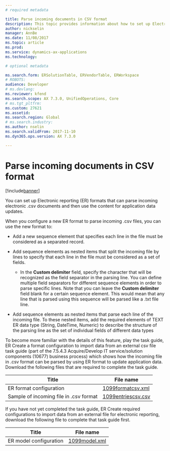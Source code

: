 ```yaml
---
# required metadata

title: Parse incoming documents in CSV format
description: This topic provides information about how to set up Electronic reporting (ER) formats to parse incoming CSV formatted documents. 
author: nickselin
manager: AnnBe
ms.date: 11/08/2017
ms.topic: article
ms.prod: 
ms.service: dynamics-ax-applications
ms.technology: 

# optional metadata

ms.search.form: ERSolutionTable, ERVendorTable, ERWorkspace
# ROBOTS: 
audience: Developer
# ms.devlang: 
ms.reviewer: kfend
ms.search.scope: AX 7.3.0, UnifiedOperations, Core
# ms.tgt_pltfrm: 
ms.custom: 27621
ms.assetid: 
ms.search.region: Global
# ms.search.industry: 
ms.author: nselin
ms.search.validFrom: 2017-11-10
ms.dyn365.ops.version: AX 7.3.0

---
```

# Parse incoming documents in CSV format
[!include[banner](../includes/banner.md)]

You can set up Electronic reporting (ER) formats that can parse incoming electronic .csv documents and then use the content for application data updates.

When you configure a new ER format to parse incoming .csv files, you can use the new format to:

- Add a new sequence element that specifies each line in the file must be considered as a separated record.
  
- Add sequence elements as nested items that split the incoming file by lines to specify that each line in the file must be considered as a set of fields.
  - In the **Custom delimiter** field, specify the character that will be recognized as the field separator in the parsing line. You can define multiple field separators for different sequence elements in order to parse specific lines. Note that you can leave the **Custom delimiter** field blank for a certain sequence element. This would mean that any line that is parsed using this sequence will be parsed like a .txt file line. 

- Add sequence elements as nested items that parse each line of the incoming file. To these nested items, add the required elements of TEXT ER data type (String, DateTime, Numeric) to describe the structure of the parsing line as the set of individual fields of different data types

To become more familiar with the details of this feature, play the task guide,  ER Create a format configuration to import data from an external csv file task guide (part of the 7.5.4.3 Acquire/Develop IT service/solution components (10677) business process) which shows how the incoming file in .csv format can be parsed by using ER format to update application data.
Download the following files that are required to complete the task guide.

| Title                                  | File name          |
|----------------------------------------|--------------------|
| ER format configuration                | [1099formatcsv.xml](https://go.microsoft.com/fwlink/?linkid=862266)  |
| Sample of incoming file in .csv format | [1099entriescsv.csv](https://go.microsoft.com/fwlink/?linkid=862266) |

If you have not yet completed the task guide, ER Create required configurations to import data from an external file for electronic reporting, download the following file to complete that task guide first.

| Title                                  | File name          |
|----------------------------------------|--------------------|
| ER model configuration               | [1099model.xml](https://go.microsoft.com/fwlink/?linkid=862266)  |

